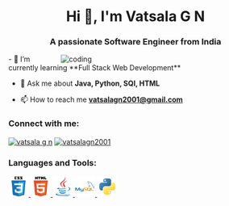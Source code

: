 <h1 align="center">Hi 👋, I'm Vatsala G N</h1>
<h3 align="center">A passionate Software Engineer from India</h3>

<img  align="right" alt="coding" width="400" src="https://cdn.dribbble.com/users/17707/screenshots/2413754/rrr.gif">
- 🌱 I’m currently learning **Full Stack Web Development**

- 💬 Ask me about **Java, Python, SQl, HTML**

- 📫 How to reach me **vatsalagn2001@gmail.com**

<h3 align="left">Connect with me:</h3>
<p align="left">
<a href="https://linkedin.com/in/vatsala g n" target="blank"><img align="center" src="https://raw.githubusercontent.com/rahuldkjain/github-profile-readme-generator/master/src/images/icons/Social/linked-in-alt.svg" alt="vatsala g n" height="30" width="40" /></a>
<a href="https://www.codechef.com/users/vatsalagn2001" target="blank"><img align="center" src="https://cdn.jsdelivr.net/npm/simple-icons@3.1.0/icons/codechef.svg" alt="vatsalagn2001" height="30" width="40" /></a>
</p>

<h3 align="left">Languages and Tools:</h3>
<p align="left"> <a href="https://www.w3schools.com/css/" target="_blank" rel="noreferrer"> <img src="https://raw.githubusercontent.com/devicons/devicon/master/icons/css3/css3-original-wordmark.svg" alt="css3" width="40" height="40"/> </a> <a href="https://www.w3.org/html/" target="_blank" rel="noreferrer"> <img src="https://raw.githubusercontent.com/devicons/devicon/master/icons/html5/html5-original-wordmark.svg" alt="html5" width="40" height="40"/> </a> <a href="https://www.java.com" target="_blank" rel="noreferrer"> <img src="https://raw.githubusercontent.com/devicons/devicon/master/icons/java/java-original.svg" alt="java" width="40" height="40"/> </a> <a href="https://www.mysql.com/" target="_blank" rel="noreferrer"> <img src="https://raw.githubusercontent.com/devicons/devicon/master/icons/mysql/mysql-original-wordmark.svg" alt="mysql" width="40" height="40"/> </a> <a href="https://www.python.org" target="_blank" rel="noreferrer"> <img src="https://raw.githubusercontent.com/devicons/devicon/master/icons/python/python-original.svg" alt="python" width="40" height="40"/> </a> </p>
